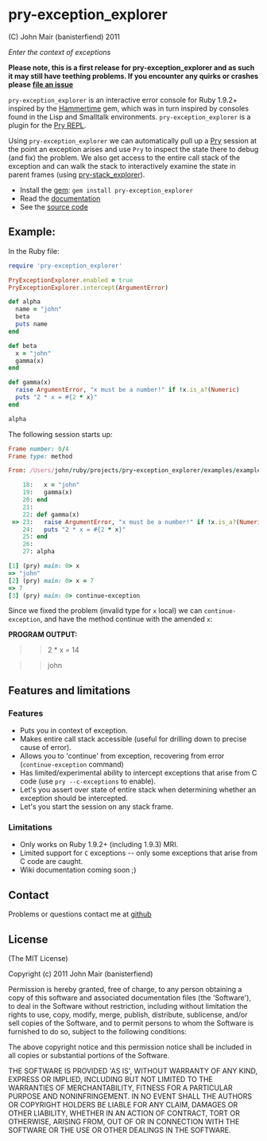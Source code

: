 pry-exception_explorer
===========

(C) John Mair (banisterfiend) 2011

_Enter the context of exceptions_

**Please note, this is a first release for pry-exception_explorer and as such it may still have teething 
problems. If you encounter any quirks or crashes please [file an issue](https://github.com/pry/pry-exception_explorer/issues)**

`pry-exception_explorer` is an interactive error console for Ruby 1.9.2+ inspired by the [Hammertime](https://github.com/avdi/hammertime) 
gem, which was in turn inspired by consoles found in the Lisp and Smalltalk environments. `pry-exception_explorer` is a plugin
for the [Pry REPL](http://pry.github.com).

Using `pry-exception_explorer` we can automatically pull up a [Pry](http://pry.github.com) session at the point an exception arises and use `Pry` 
to inspect the state there to debug (and fix) the problem. We also get access to the entire call stack of the exception and can walk the stack to interactively examine the state in
parent frames (using [pry-stack_explorer](https://github.com/pry/pry-stack_explorer)).

* Install the [gem](https://rubygems.org/gems/pry-exception_explorer): `gem install pry-exception_explorer`
* Read the [documentation](http://rdoc.info/github/banister/pry-exception_explorer/master/file/README.md)
* See the [source code](http://github.com/banister/pry-exception_explorer)

Example: 
--------

In the Ruby file:

```ruby
require 'pry-exception_explorer'

PryExceptionExplorer.enabled = true
PryExceptionExplorer.intercept(ArgumentError)

def alpha
  name = "john"
  beta
  puts name
end

def beta
  x = "john"
  gamma(x)
end

def gamma(x)
  raise ArgumentError, "x must be a number!" if !x.is_a?(Numeric)
  puts "2 * x = #{2 * x}"
end

alpha

```

The following session starts up:

```ruby
Frame number: 0/4
Frame type: method

From: /Users/john/ruby/projects/pry-exception_explorer/examples/example_inline.rb @ line 23 in Object#gamma:

    18:   x = "john"
    19:   gamma(x)
    20: end
    21: 
    22: def gamma(x)
 => 23:   raise ArgumentError, "x must be a number!" if !x.is_a?(Numeric)
    24:   puts "2 * x = #{2 * x}"
    25: end
    26: 
    27: alpha

[1] (pry) main: 0> x
=> "john"
[2] (pry) main: 0> x = 7
=> 7
[3] (pry) main: 0> continue-exception
```

Since we fixed the problem (invalid type for `x` local) we can `continue-exception`, and have the method continue with the 
amended `x`:

**PROGRAM OUTPUT:**

>> 2 * x = 14

>> john

Features and limitations
-------------------------

### Features

* Puts you in context of exception.
* Makes entire call stack accessible (useful for drilling down to precise cause of error).
* Allows you to 'continue' from exception, recovering from error (`continue-exception` command)
* Has limited/experimental ability to intercept exceptions that arise from C code (use `pry --c-exceptions` to enable).
* Let's you assert over state of entire stack when determining whether an exception should be intercepted.
* Let's you start the session on any stack frame.

### Limitations

* Only works on Ruby 1.9.2+ (including 1.9.3) MRI. 
* Limited support for `C` exceptions -- only some exceptions that arise from C code are caught.
* Wiki documentation coming soon ;)

Contact
-------

Problems or questions contact me at [github](http://github.com/banister)


License
-------

(The MIT License) 

Copyright (c) 2011 John Mair (banisterfiend)

Permission is hereby granted, free of charge, to any person obtaining
a copy of this software and associated documentation files (the
'Software'), to deal in the Software without restriction, including
without limitation the rights to use, copy, modify, merge, publish,
distribute, sublicense, and/or sell copies of the Software, and to
permit persons to whom the Software is furnished to do so, subject to
the following conditions:

The above copyright notice and this permission notice shall be
included in all copies or substantial portions of the Software.

THE SOFTWARE IS PROVIDED 'AS IS', WITHOUT WARRANTY OF ANY KIND,
EXPRESS OR IMPLIED, INCLUDING BUT NOT LIMITED TO THE WARRANTIES OF
MERCHANTABILITY, FITNESS FOR A PARTICULAR PURPOSE AND NONINFRINGEMENT.
IN NO EVENT SHALL THE AUTHORS OR COPYRIGHT HOLDERS BE LIABLE FOR ANY
CLAIM, DAMAGES OR OTHER LIABILITY, WHETHER IN AN ACTION OF CONTRACT,
TORT OR OTHERWISE, ARISING FROM, OUT OF OR IN CONNECTION WITH THE
SOFTWARE OR THE USE OR OTHER DEALINGS IN THE SOFTWARE.
